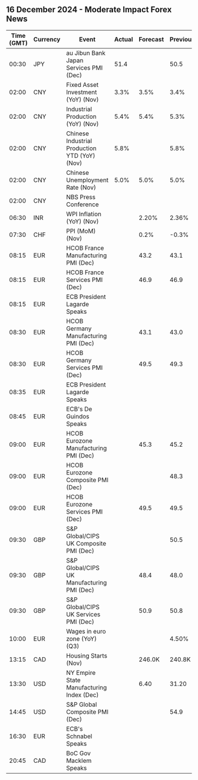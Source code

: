 ## 16 December 2024 - Moderate Impact Forex News

| Time (GMT) | Currency | Event | Actual | Forecast | Previous |
|------|----------|-------|--------|----------|----------|
| 00:30 | JPY | au Jibun Bank Japan Services PMI (Dec) | 51.4 |  | 50.5 |
| 02:00 | CNY | Fixed Asset Investment (YoY) (Nov) | 3.3% | 3.5% | 3.4% |
| 02:00 | CNY | Industrial Production (YoY) (Nov) | 5.4% | 5.4% | 5.3% |
| 02:00 | CNY | Chinese Industrial Production YTD (YoY) (Nov) | 5.8% |  | 5.8% |
| 02:00 | CNY | Chinese Unemployment Rate (Nov) | 5.0% | 5.0% | 5.0% |
| 02:00 | CNY | NBS Press Conference |  |  |  |
| 06:30 | INR | WPI Inflation (YoY) (Nov) |  | 2.20% | 2.36% |
| 07:30 | CHF | PPI (MoM) (Nov) |  | 0.2% | -0.3% |
| 08:15 | EUR | HCOB France Manufacturing PMI (Dec) |  | 43.2 | 43.1 |
| 08:15 | EUR | HCOB France Services PMI (Dec) |  | 46.9 | 46.9 |
| 08:15 | EUR | ECB President Lagarde Speaks |  |  |  |
| 08:30 | EUR | HCOB Germany Manufacturing PMI (Dec) |  | 43.1 | 43.0 |
| 08:30 | EUR | HCOB Germany Services PMI (Dec) |  | 49.5 | 49.3 |
| 08:35 | EUR | ECB President Lagarde Speaks |  |  |  |
| 08:45 | EUR | ECB's De Guindos Speaks |  |  |  |
| 09:00 | EUR | HCOB Eurozone Manufacturing PMI (Dec) |  | 45.3 | 45.2 |
| 09:00 | EUR | HCOB Eurozone Composite PMI (Dec) |  |  | 48.3 |
| 09:00 | EUR | HCOB Eurozone Services PMI (Dec) |  | 49.5 | 49.5 |
| 09:30 | GBP | S&P Global/CIPS UK Composite PMI (Dec) |  |  | 50.5 |
| 09:30 | GBP | S&P Global/CIPS UK Manufacturing PMI (Dec) |  | 48.4 | 48.0 |
| 09:30 | GBP | S&P Global/CIPS UK Services PMI (Dec) |  | 50.9 | 50.8 |
| 10:00 | EUR | Wages in euro zone (YoY) (Q3) |  |  | 4.50% |
| 13:15 | CAD | Housing Starts (Nov) |  | 246.0K | 240.8K |
| 13:30 | USD | NY Empire State Manufacturing Index (Dec) |  | 6.40 | 31.20 |
| 14:45 | USD | S&P Global Composite PMI (Dec) |  |  | 54.9 |
| 16:30 | EUR | ECB's Schnabel Speaks |  |  |  |
| 20:45 | CAD | BoC Gov Macklem Speaks |  |  |  |
